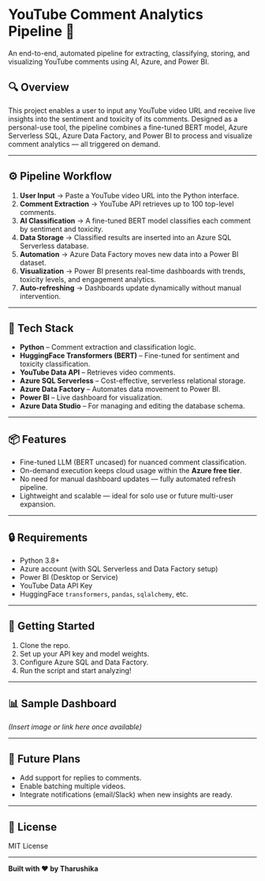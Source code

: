 # YouTube Comment Analytics Pipeline 🚀

An end-to-end, automated pipeline for extracting, classifying, storing, and visualizing YouTube comments using AI, Azure, and Power BI.

## 🔍 Overview

This project enables a user to input any YouTube video URL and receive live insights into the sentiment and toxicity of its comments. Designed as a personal-use tool, the pipeline combines a fine-tuned BERT model, Azure Serverless SQL, Azure Data Factory, and Power BI to process and visualize comment analytics — all triggered on demand.

---

## ⚙️ Pipeline Workflow

1. **User Input** → Paste a YouTube video URL into the Python interface.
2. **Comment Extraction** → YouTube API retrieves up to 100 top-level comments.
3. **AI Classification** → A fine-tuned BERT model classifies each comment by sentiment and toxicity.
4. **Data Storage** → Classified results are inserted into an Azure SQL Serverless database.
5. **Automation** → Azure Data Factory moves new data into a Power BI dataset.
6. **Visualization** → Power BI presents real-time dashboards with trends, toxicity levels, and engagement analytics.
7. **Auto-refreshing** → Dashboards update dynamically without manual intervention.

---

## 🧠 Tech Stack

- **Python** – Comment extraction and classification logic.
- **HuggingFace Transformers (BERT)** – Fine-tuned for sentiment and toxicity classification.
- **YouTube Data API** – Retrieves video comments.
- **Azure SQL Serverless** – Cost-effective, serverless relational storage.
- **Azure Data Factory** – Automates data movement to Power BI.
- **Power BI** – Live dashboard for visualization.
- **Azure Data Studio** – For managing and editing the database schema.

---

## 📦 Features

- Fine-tuned LLM (BERT uncased) for nuanced comment classification.
- On-demand execution keeps cloud usage within the **Azure free tier**.
- No need for manual dashboard updates — fully automated refresh pipeline.
- Lightweight and scalable — ideal for solo use or future multi-user expansion.

---

## 🔒 Requirements

- Python 3.8+
- Azure account (with SQL Serverless and Data Factory setup)
- Power BI (Desktop or Service)
- YouTube Data API Key
- HuggingFace `transformers`, `pandas`, `sqlalchemy`, etc.

---

## 🚀 Getting Started

1. Clone the repo.
2. Set up your API key and model weights.
3. Configure Azure SQL and Data Factory.
4. Run the script and start analyzing!

---

## 📊 Sample Dashboard

*(Insert image or link here once available)*

---

## 📌 Future Plans

- Add support for replies to comments.
- Enable batching multiple videos.
- Integrate notifications (email/Slack) when new insights are ready.

---

## 📄 License

MIT License

---

**Built with ❤️ by Tharushika**
